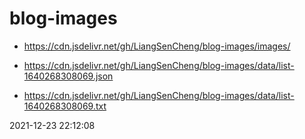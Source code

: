 # blog-images 

* https://cdn.jsdelivr.net/gh/LiangSenCheng/blog-images/images/ 

* https://cdn.jsdelivr.net/gh/LiangSenCheng/blog-images/data/list-1640268308069.json 

* https://cdn.jsdelivr.net/gh/LiangSenCheng/blog-images/data/list-1640268308069.txt 

2021-12-23 22:12:08